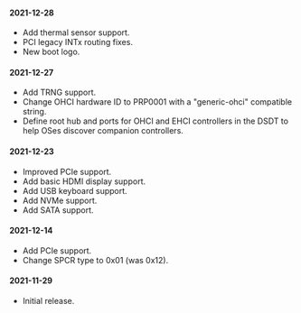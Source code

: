 #### 2021-12-28

* Add thermal sensor support.
* PCI legacy INTx routing fixes.
* New boot logo.

#### 2021-12-27

* Add TRNG support.
* Change OHCI hardware ID to PRP0001 with a "generic-ohci" compatible string.
* Define root hub and ports for OHCI and EHCI controllers in the DSDT to help OSes discover companion controllers.

#### 2021-12-23

* Improved PCIe support.
* Add basic HDMI display support.
* Add USB keyboard support.
* Add NVMe support.
* Add SATA support.

#### 2021-12-14

* Add PCIe support.
* Change SPCR type to 0x01 (was 0x12).

#### 2021-11-29

* Initial release.
